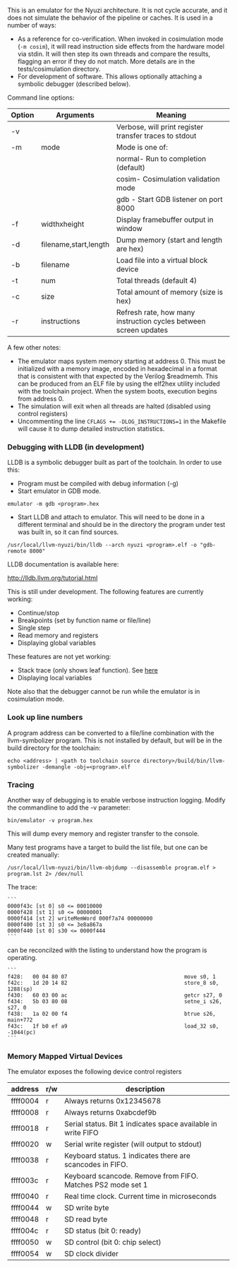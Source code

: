 This is an emulator for the Nyuzi architecture. It is not cycle accurate, and 
it does not simulate the behavior of the pipeline or caches. It is used in 
a number of ways:

- As a reference for co-verification.  When invoked in cosimulation mode 
(`-m cosim`), it will read instruction side effects from the hardware model 
via stdin. It will then step its own threads and compare the results, flagging 
an error if they do not match. More details are in the tests/cosimulation 
directory.
- For development of software.  This allows optionally attaching a symbolic 
debugger (described below).

Command line options:

|Option|Arguments                  |Meaning|
|------|---------------------------|-------|
| -v |                             | Verbose, will print register transfer traces to stdout |
| -m | mode                        | Mode is one of: |
|    |                             | normal- Run to completion (default) |
|    |                             | cosim- Cosimulation validation mode |
|    |                             | gdb - Start GDB listener on port 8000 |
| -f |  widthxheight               | Display framebuffer output in window |
| -d |  filename,start,length      | Dump memory (start and length are hex) |
| -b |  filename                   | Load file into a virtual block device |
| -t |  num                        | Total threads (default 4) |
| -c |  size                       | Total amount of memory (size is hex)|
| -r |  instructions               | Refresh rate, how many instruction cycles between screen updates |

A few other notes:

- The emulator maps system memory starting at address 0. This must be initialized 
with a memory image, encoded in hexadecimal in a format that is consistent with that 
expected by the Verilog $readmemh. This can be produced from an ELF file by using the 
elf2hex utility included with the toolchain project. When the system boots, execution
begins from address 0.
- The simulation will exit when all threads are halted (disabled using control 
registers)
- Uncommenting the line `CFLAGS += -DLOG_INSTRUCTIONS=1` in the Makefile will 
cause it to dump detailed instruction statistics.

### Debugging with LLDB (in development)

LLDB is a symbolic debugger built as part of the toolchain. In order to use this:

- Program must be compiled with debug information (-g)
- Start emulator in GDB mode.

```
emulator -m gdb <program>.hex
```
- Start LLDB and attach to emulator.  This will need to be done in a different 
terminal and should be in the directory the program under test was built in, so it 
can find sources.

```
/usr/local/llvm-nyuzi/bin/lldb --arch nyuzi <program>.elf -o "gdb-remote 8000"
```

LLDB documentation is available here:

http://lldb.llvm.org/tutorial.html

This is still under development. The following features are currently working:
* Continue/stop
* Breakpoints (set by function name or file/line)
* Single step
* Read memory and registers
* Displaying global variables

These features are not yet working:
* Stack trace (only shows leaf function).  See [here](https://github.com/jbush001/NyuziToolchain/issues/9)
* Displaying local variables

Note also that the debugger cannot be run while the emulator is in cosimulation mode.

### Look up line numbers

A program address can be converted to a file/line combination with the llvm-symbolizer
program. This is not installed by default, but will be in the build directory for
the toolchain:

    echo <address> | <path to toolchain source directory>/build/bin/llvm-symbolizer -demangle -obj=<program>.elf

### Tracing

Another way of debugging is to enable verbose instruction logging. Modify the commandline to add the -v
parameter:

    bin/emulator -v program.hex

This will dump every memory and register transfer to the console. 

Many test programs have a target to build the list file, but one can be created manually:

    /usr/local/llvm-nyuzi/bin/llvm-objdump --disassemble program.elf > program.lst 2> /dev/null

The trace: 

    ```
    0000f43c [st 0] s0 <= 00010000
    0000f428 [st 1] s0 <= 00000001
    0000f414 [st 2] writeMemWord 000f7a74 00000000
    0000f400 [st 3] s0 <= 3e8a867a
    0000f440 [st 0] s30 <= 0000f444
    ```

can be reconcilzed with the listing to understand how the program is operating.

    ```
    f428:	00 04 80 07                                  	move s0, 1
    f42c:	1d 20 14 82                                  	store_8 s0, 1288(sp)
    f430:	60 03 00 ac                                  	getcr s27, 0
    f434:	5b 03 80 08                                  	setne_i s26, s27, 0
    f438:	1a 02 00 f4                                  	btrue s26, main+772
    f43c:	1f b0 ef a9                                  	load_32 s0, -1044(pc)
    ```
    
### Memory Mapped Virtual Devices

The emulator exposes the following device control registers

| address | r/w | description
|----|----|----
| ffff0004 | r | Always returns 0x12345678
| ffff0008 | r | Always returns 0xabcdef9b
| ffff0018 | r | Serial status. Bit 1 indicates space available in write FIFO
| ffff0020 | w | Serial write register (will output to stdout)
| ffff0038 | r | Keyboard status. 1 indicates there are scancodes in FIFO.
| ffff003c | r | Keyboard scancode. Remove from FIFO.  Matches PS2 mode set 1
| ffff0040 | r | Real time clock.  Current time in microseconds
| ffff0044 | w | SD write byte
| ffff0048 | r | SD read byte
| ffff004c | r | SD status (bit 0: ready)
| ffff0050 | w | SD control (bit 0: chip select)
| ffff0054 | w | SD clock divider
